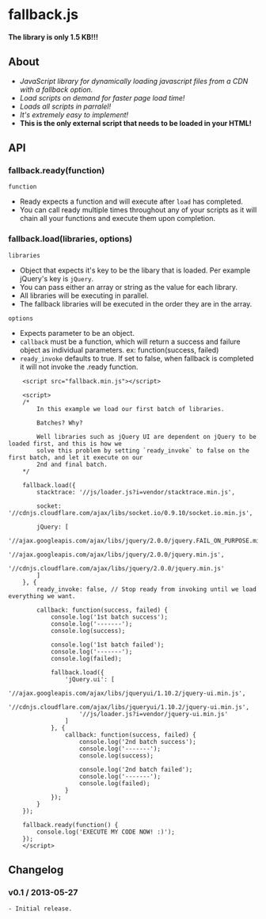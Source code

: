 fallback.js
===========
#### The library is only 1.5 KB!!!

## About
* _JavaScript library for dynamically loading javascript files from a CDN with a fallback option._
* _Load scripts on demand for faster page load time!_
* _Loads all scripts in parralel!_
* _It's extremely easy to implement!_
* __This is the only external script that needs to be loaded in your HTML!__

## API
### fallback.ready(function)
`function`
- Ready expects a function and will execute after `load` has completed.
- You can call ready multiple times throughout any of your scripts as it will chain all your functions and execute them upon completion.

### fallback.load(libraries, options)
`libraries`
- Object that expects it's key to be the libary that is loaded. Per example jQuery's key is `jQuery`.
- You can pass either an array or string as the value for each library.
- All libraries will be executing in parallel.
- The fallback libraries will be executed in the order they are in the array.

`options`
- Expects parameter to be an object.
- `callback` must be a function, which will return a success and failure object as individual parameters. ex: function(success, failed)
- `ready_invoke` defaults to true. If set to false, when fallback is completed it will not invoke the .ready function.

```
	<script src="fallback.min.js"></script>

	<script>
	/*
		In this example we load our first batch of libraries.

		Batches? Why?

		Well libraries such as jQuery UI are dependent on jQuery to be loaded first, and this is how we
		solve this problem by setting `ready_invoke` to false on the first batch, and let it execute on our
		2nd and final batch.
	*/

	fallback.load({
		stacktrace: '//js/loader.js?i=vendor/stacktrace.min.js',

		socket: '//cdnjs.cloudflare.com/ajax/libs/socket.io/0.9.10/socket.io.min.js',

		jQuery: [
			'//ajax.googleapis.com/ajax/libs/jquery/2.0.0/jquery.FAIL_ON_PURPOSE.min.js',
			'//ajax.googleapis.com/ajax/libs/jquery/2.0.0/jquery.min.js',
			'//cdnjs.cloudflare.com/ajax/libs/jquery/2.0.0/jquery.min.js'
		]
	}, {
		ready_invoke: false, // Stop ready from invoking until we load everything we want.

		callback: function(success, failed) {
			console.log('1st batch success');
			console.log('-------');
			console.log(success);

			console.log('1st batch failed');
			console.log('-------');
			console.log(failed);

			fallback.load({
				'jQuery.ui': [
					'//ajax.googleapis.com/ajax/libs/jqueryui/1.10.2/jquery-ui.min.js',
					'//cdnjs.cloudflare.com/ajax/libs/jqueryui/1.10.2/jquery-ui.min.js',
					'//js/loader.js?i=vendor/jquery-ui.min.js'
				]
			}, {
				callback: function(success, failed) {
					console.log('2nd batch success');
					console.log('-------');
					console.log(success);

					console.log('2nd batch failed');
					console.log('-------');
					console.log(failed);
				}
			});
		}
	});
	
	fallback.ready(function() {
		console.log('EXECUTE MY CODE NOW! :)');
	});
	</script>
```

## Changelog
### v0.1 / 2013-05-27
	- Initial release.

